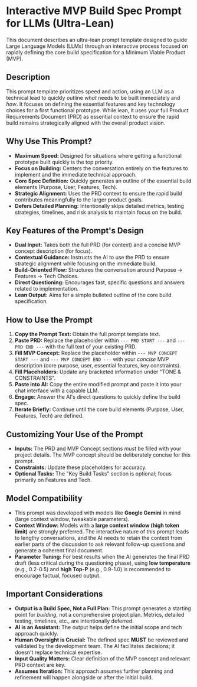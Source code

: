# Interactive MVP Build Spec Prompt for LLMs (Ultra-Lean)

This document describes an ultra-lean prompt template designed to guide Large Language Models (LLMs) through an interactive process focused on rapidly defining the core build specification for a Minimum Viable Product (MVP).

## Description

This prompt template prioritizes speed and action, using an LLM as a technical lead to quickly outline *what* needs to be built immediately and *how*. It focuses on defining the essential features and key technology choices for a first functional prototype. While lean, it uses your full Product Requirements Document (PRD) as essential context to ensure the rapid build remains strategically aligned with the overall product vision.

## Why Use This Prompt?

*   **Maximum Speed:** Designed for situations where getting a functional prototype built quickly is the top priority.
*   **Focus on Building:** Centers the conversation entirely on the features to implement and the immediate technical approach.
*   **Core Spec Definition:** Quickly generates an outline of the essential build elements (Purpose, User, Features, Tech).
*   **Strategic Alignment:** Uses the PRD context to ensure the rapid build contributes meaningfully to the larger product goals.
*   **Defers Detailed Planning:** Intentionally skips detailed metrics, testing strategies, timelines, and risk analysis to maintain focus on the build.

## Key Features of the Prompt's Design

*   **Dual Input:** Takes both the full PRD (for context) and a concise MVP concept description (for focus).
*   **Contextual Guidance:** Instructs the AI to use the PRD to ensure strategic alignment while focusing on the immediate build.
*   **Build-Oriented Flow:** Structures the conversation around Purpose -> Features -> Tech Choices.
*   **Direct Questioning:** Encourages fast, specific questions and answers related to implementation.
*   **Lean Output:** Aims for a simple bulleted outline of the core build specification.

## How to Use the Prompt

1.  **Copy the Prompt Text:** Obtain the full prompt template text.
2.  **Paste PRD:** Replace the placeholder within `--- PRD START ---` and `--- PRD END ---` with the full text of your existing PRD.
3.  **Fill MVP Concept:** Replace the placeholder within `--- MVP CONCEPT START ---` and `--- MVP CONCEPT END ---` with your *concise* MVP description (core purpose, user, essential features, key constraints).
4.  **Fill Placeholders:** Update any bracketed information under "TONE & CONSTRAINTS".
5.  **Paste into AI:** Copy the entire modified prompt and paste it into your chat interface with a capable LLM.
6.  **Engage:** Answer the AI's direct questions to quickly define the build spec.
7.  **Iterate Briefly:** Continue until the core build elements (Purpose, User, Features, Tech) are defined.

## Customizing Your Use of the Prompt

*   **Inputs:** The PRD and MVP Concept sections *must* be filled with your project details. The MVP concept should be deliberately concise for this prompt.
*   **Constraints:** Update these placeholders for accuracy.
*   **Optional Tasks:** The "Key Build Tasks" section is optional; focus primarily on Features and Tech.

## Model Compatibility

*   This prompt was developed with models like **Google Gemini** in mind (large context window, tweakable parameters).
*   **Context Window:** Models with a **large context window (high token limit)** are strongly preferred. The interactive nature of this prompt leads to lengthy conversations, and the AI needs to retain the context from earlier parts of the discussion to ask relevant follow-up questions and generate a coherent final document.
*   **Parameter Tuning:** For best results when the AI generates the final PRD draft (less critical during the questioning phase), using **low temperature** (e.g., 0.2-0.5) and **high Top-P** (e.g., 0.9-1.0) is recommended to encourage factual, focused output.

## Important Considerations

*   **Output is a Build Spec, Not a Full Plan:** This prompt generates a starting point for *building*, not a comprehensive project plan. Metrics, detailed testing, timelines, etc., are intentionally deferred.
*   **AI is an Assistant:** The output helps define the initial scope and tech approach quickly.
*   **Human Oversight is Crucial:** The defined spec **MUST** be reviewed and validated by the development team. The AI facilitates decisions; it doesn't replace technical expertise.
*   **Input Quality Matters:** Clear definition of the MVP concept and relevant PRD context are key.
*   **Assumes Iteration:** This approach assumes further planning and refinement will happen alongside or after the initial build.
